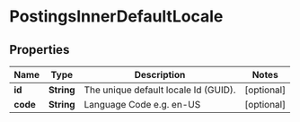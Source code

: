 

# PostingsInnerDefaultLocale


## Properties

| Name | Type | Description | Notes |
|------------ | ------------- | ------------- | -------------|
|**id** | **String** | The unique default locale Id (GUID). |  [optional] |
|**code** | **String** | Language Code e.g. en-US |  [optional] |



